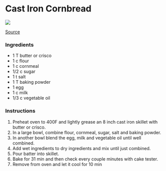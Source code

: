 # Cast Iron Cornbread

![](../assets/images/cornbread.jpg)

[Source](https://www.kyleecooks.com/fluffy-golden-skillet-corn-bread/#wprm-recipe-container-6403)

### Ingredients

- 1 T butter or crisco
- 1 c flour
- 1 c cornmeal
- 1/2 c sugar
- 1 t salt
- 1 T baking powder
- 1 egg
- 1 c milk
- 1/3 c vegetable oil

### Instructions

1. Preheat oven to 400F and lightly grease an 8 inch cast iron skillet with butter or crisco.
2. In a large bowl, combine flour, cornmeal, sugar, salt and baking powder.
3. In another bowl blend the egg, milk and vegetable oil until well combined.
4. Add wet ingredients to dry ingredients and mix until just combined.
5. Pour batter into skillet.
6. Bake for 31 min and then check every couple minutes with cake tester.
7. Remove from oven and let it cool for 10 min

